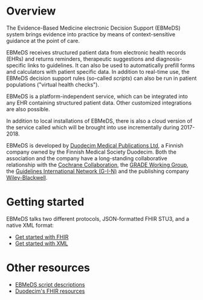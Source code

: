 # Overview

The Evidence-Based Medicine electronic Decision Support (EBMeDS) system brings evidence into practice by means of context-sensitive guidance at the point of care.

EBMeDS receives structured patient data from electronic health records (EHRs) and returns reminders, therapeutic suggestions and diagnosis-specific links to guidelines. It can also be used to automatically prefill forms and calculators with patient specific data. In addition to real-time use, the EBMeDS decision support rules (so-called *scripts*) can also be run in patient populations ("virtual health checks").

EBMeDS is a platform-independent service, which can be integrated into any EHR containing structured patient data. Other customized integrations are also possible.

In addition to local installations of EBMeDS, there is also a cloud version of the service called [](https://ebmedscloud.org) which will be brought into use incrementally during 2017-2018.

EBMeDS is developed by [Duodecim Medical Publications Ltd](http://www.duodecimpublications.com/), a Finnish company owned by the Finnish Medical Society Duodecim. Both the association and the company have a long-standing collaborative relationship with the [Cochrane Collaboration](http://www.cochrane.org/), the [GRADE Working Group](http://www.gradeworkinggroup.org/), the [Guidelines International Network (G-I-N)](http://www.g-i-n.net/) and the publishing company [Wiley-Blackwell](http://www.wiley.com/).

# Getting started

EBMeDS talks two different protocols, JSON-formatted FHIR STU3, and a native XML format:

* [Get started with FHIR](api/fhir/getting-started.md)
* [Get started with XML](api/xml/getting-started.md)

# Other resources

* [EBMeDS script descriptions](http://www.ebmeds.org/web/guest/scripts)
* [Duodecim's FHIR resources](https://simplifier.net/DuodecimCDS)